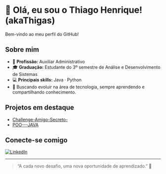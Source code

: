 # 👋 Olá, eu sou o Thiago Henrique! (akaThigas)

Bem-vindo ao meu perfil do GitHub!

## Sobre mim

- 💼 **Profissão:** Auxiliar Administrativo
- 🎓 **Graduação:** Estudante do 3º semestre de Análise e Desenvolvimento de Sistemas
- 💻 **Principais skills:** Java · Python
- 🚀 Buscando evoluir na área de tecnologia, sempre aprendendo e compartilhando conhecimento.

## Projetos em destaque

- [Challenge-Amigo-Secreto-](https://github.com/akaThigas/Challenge-Amigo-Secreto-)
- [POO---JAVA](https://github.com/akaThigas/POO---JAVA)

## Conecte-se comigo

[![LinkedIn](https://img.shields.io/badge/-Thiago%20Henrique-blue?style=flat-square&logo=Linkedin&logoColor=white&link=https://www.linkedin.com/in/thiago-henrique-6136352b2)](https://www.linkedin.com/in/thiago-henrique-6136352b2?utm_source=share&utm_campaign=share_via&utm_content=profile&utm_medium=ios_app)

---

> “A cada novo desafio, uma nova oportunidade de aprendizado.” 🚀
